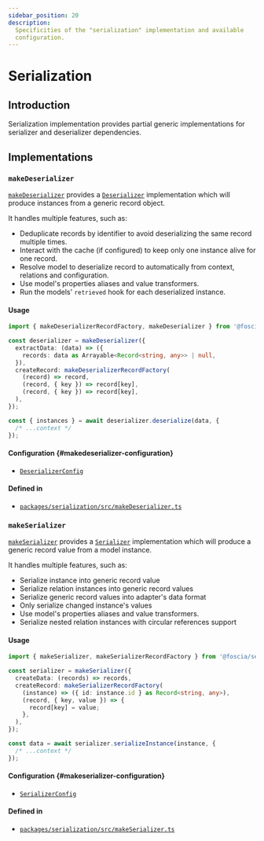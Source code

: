 ```yaml
---
sidebar_position: 20
description:
  Specificities of the "serialization" implementation and available
  configuration.
---
```


# Serialization

## Introduction

Serialization implementation provides partial generic implementations
for serializer and deserializer dependencies.

## Implementations

### `makeDeserializer`

[`makeDeserializer`](/docs/api/@foscia/serialization/functions/makeDeserializer)
provides a [`Deserializer`](/docs/api/@foscia/core/type-aliases/Deserializer)
implementation which will produce instances from a generic record object.

It handles multiple features, such as:

- Deduplicate records by identifier to avoid deserializing the same record
  multiple times.
- Interact with the cache (if configured) to keep only one instance alive for
  one record.
- Resolve model to deserialize record to automatically from context, relations
  and configuration.
- Use model's properties aliases and value transformers.
- Run the models' `retrieved` hook for each deserialized instance.

#### Usage

```typescript
import { makeDeserializerRecordFactory, makeDeserializer } from '@foscia/serialization';

const deserializer = makeDeserializer({
  extractData: (data) => ({
    records: data as Arrayable<Record<string, any>> | null,
  }),
  createRecord: makeDeserializerRecordFactory(
    (record) => record,
    (record, { key }) => record[key],
    (record, { key }) => record[key],
  ),
});

const { instances } = await deserializer.deserialize(data, {
  /* ...context */
});
```

#### Configuration {#makedeserializer-configuration}

- [`DeserializerConfig`](/docs/api/@foscia/serialization/type-aliases/DeserializerConfig)

#### Defined in

- [`packages/serialization/src/makeDeserializer.ts`](https://github.com/foscia-dev/foscia/blob/main/packages/serialization/src/makeDeserializer.ts)

### `makeSerializer`

[`makeSerializer`](/docs/api/@foscia/serialization/functions/makeSerializer)
provides a [`Serializer`](/docs/api/@foscia/core/type-aliases/Serializer)
implementation which will produce a generic record value from a model instance.

It handles multiple features, such as:

- Serialize instance into generic record value
- Serialize relation instances into generic record values
- Serialize generic record values into adapter's data format
- Only serialize changed instance's values
- Use model's properties aliases and value transformers.
- Serialize nested relation instances with circular references support

#### Usage

```typescript
import { makeSerializer, makeSerializerRecordFactory } from '@foscia/serialization';

const serializer = makeSerializer({
  createData: (records) => records,
  createRecord: makeSerializerRecordFactory(
    (instance) => ({ id: instance.id } as Record<string, any>),
    (record, { key, value }) => {
      record[key] = value;
    },
  ),
});

const data = await serializer.serializeInstance(instance, {
  /* ...context */
});
```

#### Configuration {#makeserializer-configuration}

- [`SerializerConfig`](/docs/api/@foscia/serialization/type-aliases/SerializerConfig)

#### Defined in

- [`packages/serialization/src/makeSerializer.ts`](https://github.com/foscia-dev/foscia/blob/main/packages/serialization/src/makeSerializer.ts)
